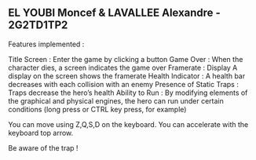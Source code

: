 ## EL YOUBI Moncef & LAVALLEE Alexandre - 2G2TD1TP2

Features implemented :

Title Screen : Enter the game by clicking a button 
Game Over : When the character dies, a screen indicates the game over 
Framerate : Display A display on the screen shows the framerate 
Health Indicator : A health bar decreases with each collision with an enemy 
Presence of Static Traps : Traps decrease the hero’s health 
Ability to Run : By modifying elements of the graphical and physical engines,
the hero can run under certain conditions (long press or CTRL
key press, for example)

You can move using Z,Q,S,D on the keyboard.
You can accelerate with the keyboard top arrow.

Be aware of the trap !
